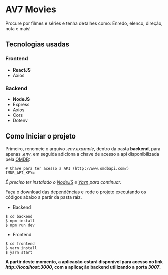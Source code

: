 # AV7 Movies
Procure por filmes e séries e tenha detalhes como: Enredo, elenco, direção, nota e mais!

## Tecnologias usadas

### Frontend
- **ReactJS**
- Axios

### Backend
- **NodeJS**
- Express
- Axios
- Cors
- Dotenv

## Como Iniciar o projeto
Primeiro, renomeie o arquivo *.env.example*, dentro da pasta **backend**, para apenas *.env*, em seguida adiciona a chave de acesso a api disponibilizada pela [OMDB](http://www.omdbapi.com/apikey.aspx):
```
# Chave para ter acesso a API (http://www.omdbapi.com/)
IMDB_API_KEY=
``` 

*É preciso ter instalado o [NodeJS](https://nodejs.org/en/download/) e [Yarn](https://classic.yarnpkg.com/en/docs/install/) para continuar.*

Faça o download das dependências e rode o projeto executando os códigos abaixo a partir da pasta raíz.
- Backend
```
$ cd backend
$ npm install
$ npm run dev
```

- Frontend
```
$ cd frontend
$ yarn install
$ yarn start
```

**A partir deste momento, a aplicação estará disponível para acesso no link *http://localhost:3000*, com a aplicação backend utilizando a porta *3007*.**